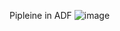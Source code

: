 Pipleine in ADF
![image](https://github.com/user-attachments/assets/28e119be-4152-40c6-8270-bba7c37db675)

